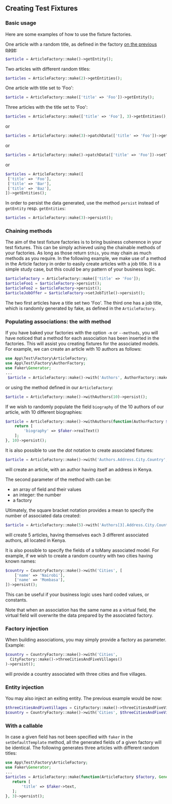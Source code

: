 ## Creating Test Fixtures

### Basic usage

Here are some examples of how to use the fixture factories.

One article with a random title, as defined in the factory [on the previous page](factories.md):
```php
$article = ArticleFactory::make()->getEntity();
``` 
Two articles with different random titles:
```php
$articles = ArticleFactory::make(2)->getEntities();
``` 
One article with title set to 'Foo':
```php
$article = ArticleFactory::make(['title' => 'Foo'])->getEntity();
``` 
Three articles with the title set to 'Foo':
```php
$articles = ArticleFactory::make(['title' => 'Foo'], 3)->getEntities();
```
or
```php
$articles = ArticleFactory::make(3)->patchData(['title' => 'Foo'])->getEntities();
```
or
```php
$articles = ArticleFactory::make()->patchData(['title' => 'Foo'])->setTimes(3)->getEntities();
```
or
```php
$articles = ArticleFactory::make([
 ['title' => 'Foo'],
 ['title' => 'Bar'],
 ['title' => 'Baz'],
])->getEntities();
```

In order to persist the data generated, use the method `persist` instead of `getEntity` resp. `getEntities`:
```php
$articles = ArticleFactory::make(3)->persist();
```

### Chaining methods
The aim of the test fixture factories is to bring business coherence in your test fixtures.
This can be simply achieved using the chainable methods of your factories. As long as those return `$this`, you may chain as much methods as you require.
In the following example, we make use of a method in the Article factory in order to easily create articles with a job title.
It is a simple study case, but this could be any pattern of your business logic. 
```php
$articleFactory = ArticleFactory::make(['title' => 'Foo']);
$articleFoo1 = $articleFactory->persist();
$articleFoo2 = $articleFactory->persist();
$articleJobOffer = $articleFactory->setJobTitle()->persist();
```
 
 The two first articles have a title set two 'Foo'. The third one has a job title, which is randomly generated by fake, as defined in the
 `ArticleFactory`. 
 
### Populating associations: the _with_ method
If you have baked your factories with the option `-m` or `--methods`, you will have noticed that a method for each association
has been inserted in the factories. This will assist you creating fixtures for the associated models. For example, we can 
create an article with 10 authors as follows:
```php
use App\Test\Factory\ArticleFactory;
use App\Test\Factory\AuthorFactory;
use Faker\Generator;
...
 $article = ArticleFactory::make()->with('Authors', AuthorFactory::make(10))->persist();
```
or using the method defined in our `ArticleFactory`:
```php
$article = ArticleFactory::make()->withAuthors(10)->persist();
```

If we wish to randomly populate the field `biography` of the 10 authors of our article, with 10 different biographies:
```php
$article = ArticleFactory::make()->withAuthors(function(AuthorFactory $factory, Generator $faker) {
    return [
        'biography' => $faker->realText()
    ];
}, 10)->persist();
```
It is also possible to use the _dot_ notation to create associated fixtures:
```php
$article = ArticleFactory::make()->with('Authors.Address.City.Country', ['name' => 'Kenya'])->persist();
```
will create an article, with an author having itself an address in Kenya.

The second parameter of the method with can be:
* an array of field and their values
* an integer: the number
* a factory

Ultimately, the square bracket notation provides a mean to specify the number of associated
data created:
```php
$article = ArticleFactory::make(5)->with('Authors[3].Address.City.Country', ['name' => 'Kenya'])->persist();
```
will create 5 articles, having themselves each 3 different associated authors, all located in Kenya.
  
It is also possible to specify the fields of a toMany associated model.
For example, if we wish to create a random country with two cities having known names:

```php
$country = CountryFactory::make()->with('Cities', [
    ['name' => 'Nairobi'],
    ['name' => 'Mombasa'],
])->persist();
```

This can be useful if your business logic uses hard coded values, or constants.

Note that when an association has the same name as a virtual field,
the virtual field will overwrite the data prepared by the associated factory.

### Factory injection

When building associations, you may simply provide a factory as parameter. Example:

```php
$country = CountryFactory::make()->with('Cities',
  CityFactory::make()->threeCitiesAndFiveVillages()
)->persist();
```
will provide a country associated with three cities and five villages.

### Entity injection

You may also inject an exiting entity. The previous example would be now:
```php
$threeCitiesAndFiveVillages = CityFactory::make()->threeCitiesAndFiveVillages()->getEntities();
$country = CountryFactory::make()->with('Cities', $threeCitiesAndFiveVillages)->persist();
```

### With a callable

In case a given field has not been specified with `faker` in the `setDefaultTemplate` method,  all the generated fields of a given factory
will be identical. The following
generates three articles with different random titles:
```php
use App\Test\Factory\ArticleFactory;
use Faker\Generator;
...
$articles = ArticleFactory::make(function(ArticleFactory $factory, Generator $faker) {
   return [
       'title' => $faker->text,
   ];
}, 3)->persist();
```